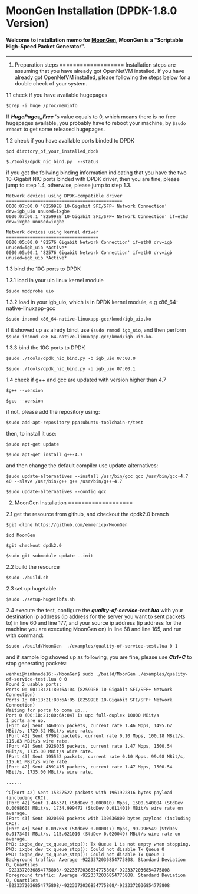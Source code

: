 MoonGen Installation (DPDK-1.8.0 Version)
===================

#### Welcome to installation memo for [MoonGen](http://arxiv.org/ftp/arxiv/papers/1410/1410.3322.pdf), MoonGen is a "Scriptable High-Speed Packet Generator". 
----------

1. Preparation steps 
===================
Installation steps are assuming that you have already got OpenNetVM installed. If you have already got OpenNetVM installed, please following the steps below for a double check of your system.

1.1 check if you have available hugepages

`$grep -i huge /proc/meminfo`

If ***HugePages_Free*** 's value equals to 0, which means there is no free hugepages available, you probably have to reboot your machine, by `$sudo reboot` to get some released hugepages. 

1.2 check if you have available ports binded to DPDK

`$cd dirctory_of_your_installed_dpdk`

`$./tools/dpdk_nic_bind.py  --status`

if you got the follwing binding information indicating that you have the two 10-Gigabit NIC ports binded with DPDK driver, then you are fine, please jump to step 1.4, otherwise, please jump to step 1.3.

```
Network devices using DPDK-compatible driver
============================================
0000:07:00.0 '82599EB 10-Gigabit SFI/SFP+ Network Connection' drv=igb_uio unused=ixgbe
0000:07:00.1 '82599EB 10-Gigabit SFI/SFP+ Network Connection' if=eth3 drv=ixgbe unused=ixgbe

Network devices using kernel driver
===================================
0000:05:00.0 '82576 Gigabit Network Connection' if=eth0 drv=igb unused=igb_uio *Active*
0000:05:00.1 '82576 Gigabit Network Connection' if=eth0 drv=igb unused=igb_uio *Active*
```

1.3 bind the 10G ports to DPDK

1.3.1 load in your uio linux kernel module

`$sudo modprobe uio`

1.3.2 load in your igb_uio, which is in DPDK kernel module, e.g x86_64-native-linuxapp-gcc 

`$sudo insmod x86_64-native-linuxapp-gcc/kmod/igb_uio.ko`

if it showed up as alredy bind, use `$sudo rmmod igb_uio`, and then perform `$sudo insmod x86_64-native-linuxapp-gcc/kmod/igb_uio.ko`. 

1.3.3 bind the 10G ports to DPDK

`$sudo ./tools/dpdk_nic_bind.py -b igb_uio 07:00.0`

`$sudo ./tools/dpdk_nic_bind.py -b igb_uio 07:00.1`

1.4 check if g++ and gcc are updated with version higher than 4.7

`$g++ --version`

`$gcc --version`

if not, please add the repository using:

`$sudo add-apt-repository ppa:ubuntu-toolchain-r/test`

then, to install it use:

`$sudo apt-get update`

`$sudo apt-get install g++-4.7`

and then change the default compiler use update-alternatives:

`$sudo update-alternatives --install /usr/bin/gcc gcc /usr/bin/gcc-4.7 40 --slave /usr/bin/g++ g++ /usr/bin/g++-4.7`

`$sudo update-alternatives --config gcc`


2. MoonGen Installation 
===================

2.1 get the resource from github, and checkout the dpdk2.0 branch

`$git clone https://github.com/emmericp/MoonGen`

`$cd MoonGen`

`$git checkout dpdk2.0`

`$sudo git submodule update --init`

2.2 build the resource

`$sudo ./build.sh`

2.3 set up hugetable

`$sudo ./setup-hugetlbfs.sh`

2.4 execute the test, configure the ***quality-of-service-test.lua*** with your destination ip address (ip address for the server you want to sent packets to) in line 60 and line 177, and your source ip address (ip address for the machine you are executing MoonGen on) in line 68 and line 165, and run with command: 

`$sudo ./build/MoonGen  ./examples/quality-of-service-test.lua 0 1`

and if sample log showed up as following, you are fine, please use ***Ctrl+C*** to stop generating packets:

```
wenhui@nimbnode16:~/MoonGen$ sudo ./build/MoonGen ./examples/quality-of-service-test.lua 0 0
Found 2 usable ports:
Ports 0: 00:1B:21:80:6A:04 (82599EB 10-Gigabit SFI/SFP+ Network Connection)
Ports 1: 00:1B:21:80:6A:05 (82599EB 10-Gigabit SFI/SFP+ Network Connection)
Waiting for ports to come up...
Port 0 (00:1B:21:80:6A:04) is up: full-duplex 10000 MBit/s
1 ports are up.
[Port 42] Sent 1460655 packets, current rate 1.46 Mpps, 1495.62 MBit/s, 1729.32 MBit/s wire rate.
[Port 43] Sent 97902 packets, current rate 0.10 Mpps, 100.18 MBit/s, 115.83 MBit/s wire rate.
[Port 42] Sent 2926035 packets, current rate 1.47 Mpps, 1500.54 MBit/s, 1735.00 MBit/s wire rate.
[Port 43] Sent 195552 packets, current rate 0.10 Mpps, 99.98 MBit/s, 115.61 MBit/s wire rate.
[Port 42] Sent 4391415 packets, current rate 1.47 Mpps, 1500.54 MBit/s, 1735.00 MBit/s wire rate.

......

^C[Port 42] Sent 15327522 packets with 1961922816 bytes payload (including CRC).
[Port 42] Sent 1.465371 (StdDev 0.000010) Mpps, 1500.540084 (StdDev 0.009860) MBit/s, 1734.999472 (StdDev 0.011401) MBit/s wire rate on average.
[Port 43] Sent 1020600 packets with 130636800 bytes payload (including CRC).
[Port 43] Sent 0.097653 (StdDev 0.000017) Mpps, 99.996549 (StdDev 0.017340) MBit/s, 115.621010 (StdDev 0.020049) MBit/s wire rate on average.
PMD: ixgbe_dev_tx_queue_stop(): Tx Queue 1 is not empty when stopping.
PMD: ixgbe_dev_tx_queue_stop(): Could not disable Tx Queue 0
PMD: ixgbe_dev_tx_queue_stop(): Could not disable Tx Queue 1
Background traffic: Average -9223372036854775808, Standard Deviation 0, Quartiles -9223372036854775808/-9223372036854775808/-9223372036854775808
Foreground traffic: Average -9223372036854775808, Standard Deviation 0, Quartiles -9223372036854775808/-9223372036854775808/-9223372036854775808
```


















